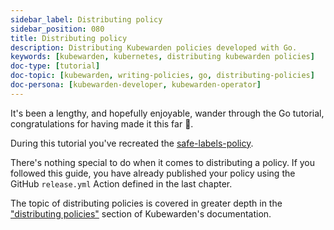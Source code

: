 ```yaml
---
sidebar_label: Distributing policy
sidebar_position: 080
title: Distributing policy
description: Distributing Kubewarden policies developed with Go.
keywords: [kubewarden, kubernetes, distributing kubewarden policies]
doc-type: [tutorial]
doc-topic: [kubewarden, writing-policies, go, distributing-policies]
doc-persona: [kubewarden-developer, kubewarden-operator]
---
```


<head>
  <link rel="canonical" href="https://docs.kubewarden.io/tutorials/writing-policies/go/distribute"/>
</head>

It's been a lengthy, and hopefully enjoyable, wander through the Go tutorial,
congratulations for having made it this far 🎉.

During this tutorial you've recreated the
[safe-labels-policy](https://github.com/kubewarden/safe-labels-policy).

There's nothing special to do when it comes to distributing a policy.
If you followed this guide, you have already published your policy using the
GitHub `release.yml` Action defined in the last chapter.

The topic of distributing policies is covered in greater depth in the
["distributing policies"](../../../explanations/distributing-policies.md)
section of Kubewarden's documentation.
